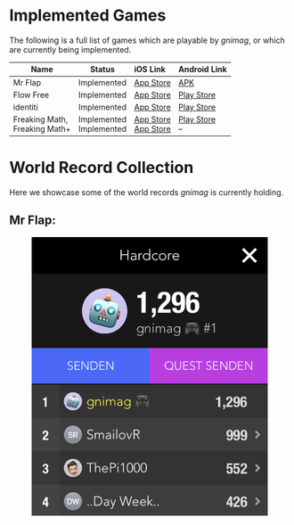 # Implemented Games

The following is a full list of games which are playable by _gnimag_, or which are currently being implemented.

| Name          | Status      | iOS Link                                                     | Android Link                                                 |
| ------------- | ----------- | :----------------------------------------------------------- | ------------------------------------------------------------ |
| Mr Flap       | Implemented | [App Store](https://apps.apple.com/at/app/mr-flap/id822206495) | [APK](https://apkpure.com/de/mr-flap/com.mrflap)             |
| Flow Free     | Implemented | [App Store](https://apps.apple.com/us/app/flow-free/id526641427) | [Play Store](https://play.google.com/store/apps/details?id=com.bigduckgames.flow) |
| identiti      | Implemented | [App Store](https://apps.apple.com/de/app/identiti/id909914922) | [Play Store](https://play.google.com/store/apps/details?id=de.chipsapps.ca.identiti) |
| Freaking Math,<br>Freaking Math+ | Implemented<br>Implemented | [App Store](https://apps.apple.com/us/app/freaking-math/id846439108)<br>[App Store](https://apps.apple.com/us/app/freaking-math/id854825595) | [Play Store](https://play.google.com/store/apps/details?id=com.bangdev.freakingmath)<br>– |



# World Record Collection

Here we showcase some of the world records _gnimag_ is currently holding.



## Mr Flap:

<p align="center">
	<img src="Resources/MrFlap-Hardcore.png" height="500">
</p>